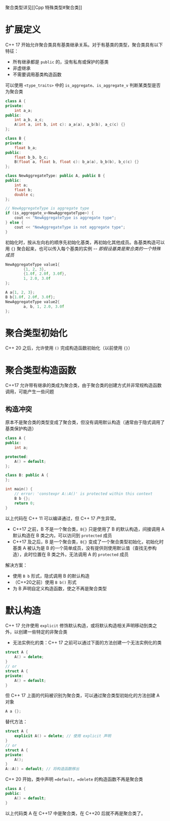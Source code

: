 聚合类型详见[[Cpp 特殊类型#聚合类]]
# 扩展定义

C++ 17 开始允许聚合类具有基类继承关系。对于有基类的类型，聚合类具有以下特征：
- 所有继承都是 `public` 的，没有私有或保护的基类
- 非虚继承
- 不需要调用基类构造函数

可以使用 `<type_traits>` 中的 `is_aggregate`、`is_aggregate_v` 判断某类型是否为聚合类

```c++
class A {
private:
    int a_a;
public:
    int a_b, a_c;
    A(int a, int b, int c): a_a(a), a_b(b), a_c(c) {}
};

class B {
private:
    float b_a;
public:
    float b_b, b_c;
    B(float a, float b, float c): b_a(a), b_b(b), b_c(c) {}
};

class NewAggregateType: public A, public B {
public:
    int a;
    float b;
    double c;
};

// NewAggregateType is aggregate type
if (is_aggregate_v<NewAggregateType>) {
    cout << "NewAggregateType is aggregate type";
} else {
    cout << "NewAggregateType is not aggregate type";
}
```

初始化时，按从左向右的顺序先初始化基类，再初始化其他成员。各基类构造可以用 `{}` 聚合起来，也可以传入每个基类的实例 -- *即假设基类是聚合类的一个特殊成员*

```c++
NewAggregateType value1{
        {1, 2, 3},
        {1.0f, 2.0f, 3.0f},
        1, 2.0, 3.0f
};

A a{1, 2, 3};
B b{1.0f, 2.0f, 3.0f};
NewAggregateType value2{
        a, b, 1, 2.0, 3.0f
};
```
# 聚合类型初始化

C++ 20 之后，允许使用 `()` 完成构造函数初始化（以前使用 `{}`）
# 聚合类型构造函数

C++17 允许带有继承的类成为聚合类，由于聚合类的创建方式并非常规构造函数调用，可能产生一些问题
## 构造冲突

原本不是聚合类的类型变成了聚合类，但没有调用默认构造（通常由于隐式调用了基类保护构造）

```c++
class A {
public:
    int a;

protected:
    A() = default;
};

class B: public A {
};

int main() {
    // error: 'constexpr A::A()' is protected within this context
    B b {};
    return 0;
}
```

以上代码在 C++ 11 可以编译通过，但 C++ 17 产生异常。
- C++17 之前，B 不是一个聚合类，`B{}` 只是使用了 B 的默认构造，间接调用 A 默认构造在 B 类之内，可以访问到 `protected` 成员
- C++17 及之后，B 是一个聚合类，`B{}` 变成了一个聚合类型初始化，初始化时基类 A 被认为是 B 的一个简单成员，没有提供则使用默认值（查找无参构造），此时位置在 B 类之外，无法调用 A 的 `protected` 成员

解决方案：
- 使用 `B b` 形式，隐式调用 B 的默认构造
- （C++20之前）使用 `B b()` 形式
- 为 B 声明自定义构造函数，使之不再是聚合类型
# 默认构造

C++ 17 允许使用 `explicit` 修饰默认构造，或将默认构造相关声明移动到类之外，以创建一些特定的非聚合类

- 无法实例化的类：C++ 17 之前可以通过下面的方法创建一个无法实例化的类

```c++
struct A {
    A() = delete;
}
// or
struct A {
private:
    A() = default;
}
```

但 C++ 17 上面的代码被识别为聚合类，可以通过聚合类型初始化的方法创建 A 对象

```c++
A a {};
```

替代方法：

```c++
struct A {
    explicit A() = delete; // 使用 explicit 声明
}
// or
struct A {
private:
    A();
}
A::A() = default; // 将构造函数移出
```

C++ 20 开始，类中声明 `=default`，`=delete` 的构造函数不再是聚合类

```c++
class A {
public:
    A() = default;
}
```

以上代码类 A 在 C++17 中是聚合类，在 C++20 后就不再是聚合类了。